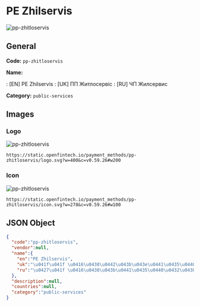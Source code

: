 
# PE Zhilservis 
![pp-zhitloservis](https://static.openfintech.io/payment_methods/pp-zhitloservis/logo.svg?w=400&c=v0.59.26#w200)  

## General 
**Code:** `pp-zhitloservis` 
 
**Name:** 
 
:	[EN] PE Zhilservis 
:	[UK] ПП Житлосервіс 
:	[RU] ЧП Жилсервис 
 
**Category:** `public-services` 
 

## Images 

### Logo 
![pp-zhitloservis](https://static.openfintech.io/payment_methods/pp-zhitloservis/logo.svg?w=400&c=v0.59.26#w200)  

```
https://static.openfintech.io/payment_methods/pp-zhitloservis/logo.svg?w=400&c=v0.59.26#w200
```  

### Icon 
![pp-zhitloservis](https://static.openfintech.io/payment_methods/pp-zhitloservis/icon.svg?w=278&c=v0.59.26#w100)  

```
https://static.openfintech.io/payment_methods/pp-zhitloservis/icon.svg?w=278&c=v0.59.26#w100
```  

## JSON Object 

```json
{
  "code":"pp-zhitloservis",
  "vendor":null,
  "name":{
    "en":"PE Zhilservis",
    "uk":"\u041f\u041f \u0416\u0438\u0442\u043b\u043e\u0441\u0435\u0440\u0432\u0456\u0441",
    "ru":"\u0427\u041f \u0416\u0438\u043b\u0441\u0435\u0440\u0432\u0438\u0441"
  },
  "description":null,
  "countries":null,
  "category":"public-services"
}
```  

